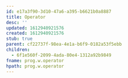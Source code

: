 ```yaml
---
id: e17a3f90-3d10-47a6-a395-b6621b0a8887
title: Operator
desc: ''
updated: 1612940921576
created: 1612940921576
stub: true
parent: cf22737f-98ea-4e1a-b6f9-0182a53f5ebb
children:
  - 6f1e560f-2099-4ada-80e4-1312a92b9849
fname: prog.w.operator
hpath: prog.w.operator
---
```




